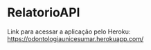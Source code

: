 # RelatorioAPI
Link para  acessar a aplicação pelo Heroku: https://odontologiaunicesumar.herokuapp.com/
